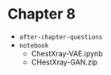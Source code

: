 # Chapter 8

- `after-chapter-questions`
- `notebook`
    - ChestXray-VAE.ipynb
    - CHestXray-GAN.zip

